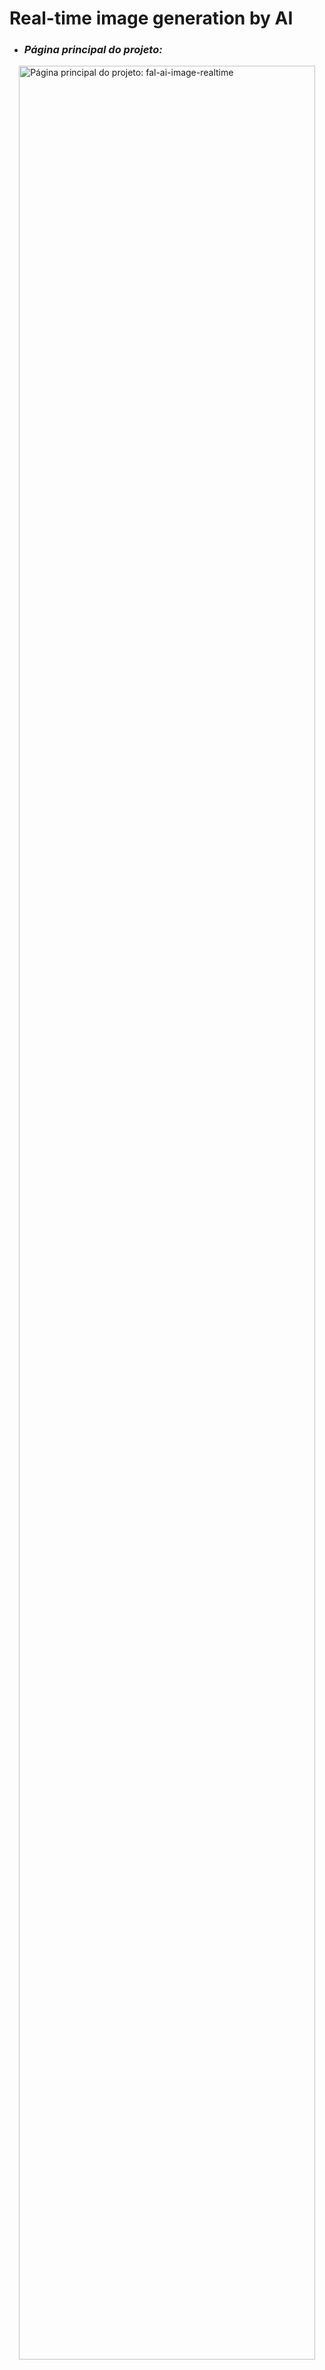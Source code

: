 # Real-time image generation by AI

<ul>
  <li><h3><i>Página principal do projeto:</i></h3></li>
</ul>

<img src="https://github.com/user-attachments/assets/7e0d4e49-1cd5-4911-93af-36ca665a4123" alt="Página principal do projeto: fal-ai-image-realtime" width="97%" align="right"/>
